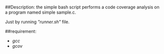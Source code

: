 ##Description:
the simple bash script performs a code coverage analysis on a program named simple sample.c. 

Just by running _"runner.sh"_ file.

##requirement:
- *gcc*
- *gcov*
